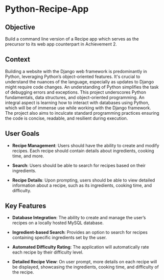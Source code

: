 # Python-Recipe-App

## Objective
Build a command line version of a Recipe app which serves as the precursor to its web app counterpart in Achievement 2.

## Context
Building a website with the Django web framework is predominantly in Python, leveraging Python’s object-oriented features. It's crucial to understand the nuances of the language, especially as updates to Django might require code changes. An understanding of Python simplifies the task of debugging errors and exceptions. This project underscores Python fundamentals, data structures, and object-oriented programming. An integral aspect is learning how to interact with databases using Python, which will be of immense use while working with the Django framework. The project also aims to inculcate standard programming practices ensuring the code is concise, readable, and resilient during execution.

## User Goals
- **Recipe Management**: Users should have the ability to create and modify recipes. Each recipe should contain details about ingredients, cooking time, and more.
  
- **Search**: Users should be able to search for recipes based on their ingredients.

- **Recipe Details**: Upon prompting, users should be able to view detailed information about a recipe, such as its ingredients, cooking time, and difficulty.

## Key Features
- **Database Integration**: The ability to create and manage the user’s recipes on a locally hosted MySQL database.
  
- **Ingredient-based Search**: Provides an option to search for recipes containing specific ingredients set by the user.
  
- **Automated Difficulty Rating**: The application will automatically rate each recipe by their difficulty level.

- **Detailed Recipe View**: On user prompt, more details on each recipe will be displayed, showcasing the ingredients, cooking time, and difficulty of the recipe.
